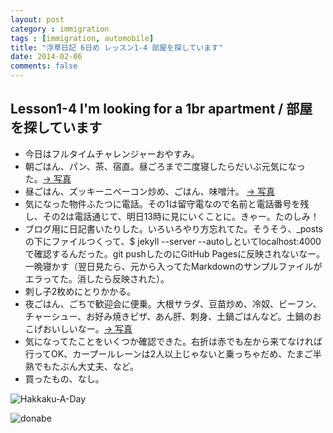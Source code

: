 ```yaml
---
layout: post
category : immigration
tags : [immigration, automobile]
title: "浮草日記 6日め レッスン1-4 部屋を探しています"
date: 2014-02-06
comments: false
---
```


## Lesson1-4 I'm looking for a 1br apartment / 部屋を探しています

* 今日はフルタイムチャレンジャーおやすみ。&nbsp; 
* 朝ごはん、パン、茶、宿直。昼ごろまで二度寝したらだいぶ元気になった。[-> 写真](http://instagram.com/p/kJLMlAFDbg/)  
* 昼ごはん、ズッキーニベーコン炒め、ごはん、味噌汁。 [-> 写真](http://instagram.com/p/kJLUliFDbr/)
* 気になった物件ふたつに電話。その1は留守電なので名前と電話番号を残し、その2は電話通じて、明日13時に見にいくことに。きゃー。たのしみ！&nbsp; 
* ブログ用に日記書いたりした。いろいろやり方忘れてた。そうそう、_postsの下にファイルつくって、$ jekyll --server --autoしといてlocalhost:4000で確認するんだった。git pushしたのにGitHub Pagesに反映されないなー。一晩寝かす（翌日見たら、元から入ってたMarkdownのサンプルファイルがエラってた。消したら反映された）。
* 刺し子2枚めにとりかかる。&nbsp; 
* 夜ごはん、ごちで歓迎会に便乗。大根サラダ、豆苗炒め、冷奴、ビーフン、チャーシュー、お好み焼きピザ、あん肝、刺身、土鍋ごはんなど。土鍋のおこげおいしいなー。[-> 写真](http://instagram.com/p/kJLtzZlDcA/)
* 気になってたことをいくつか確認できた。右折は赤でも左から来てなければ行ってOK、カープールレーンは2人以上じゃないと乗っちゃだめ、たまご半熟でもたぶん大丈夫、など。&nbsp; 
* 買ったもの、なし。&nbsp; 

![Hakkaku-A-Day](https://lh6.googleusercontent.com/-j0SaWvZ4iQE/UvSE9qjEqxI/AAAAAAABtdQ/FFgPHVKkK00/w620-h465-no/P1140962.JPG)

![donabe](https://lh4.googleusercontent.com/-9wv406kk70A/Uvc9y1RCVEI/AAAAAAAB4Lc/Kc6BMd3Icp4/w620-h465-no/P1140959.JPG)